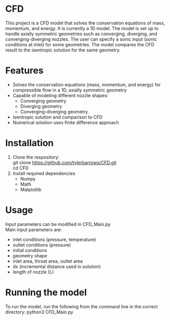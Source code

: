 # CFD

This project is a CFD model that solves the conservation equations of mass, momentum, and energy. It is currently a 1D model. The model is set up to handle axially symmetric geometries such as converging, diverging, and converging-diverging nozzles. The user can specify a sonic input (sonic conditions at inlet) for some geometries. The model compares the CFD result to the isentropic solution for the same geometry.

# Features
- Solves the conservation equations (mass, momentum, and energy) for compressible flow in a 1D, axially symmetric geometry
- Capable of modeling different nozzle shapes:
    - Converging geometry
    - Diverging geometry 
    - Converging-diverging geometry
- Isentropic solution and comparison to CFD
- Numerical solution uses finite difference approach

# Installation
1. Clone the respository:  
git clone https://github.com/tylerbarrows/CFD.git  
cd CFD  
3. Install required dependencies
    - Numpy
    - Math
    - Matplotlib

# Usage
Input parameters can be modified in CFD_Main.py  
Main input parameters are:
- inlet conditions (pressure, temperature)
- outlet conditions (pressure)
- initial conditions
- geometry shape
- inlet area, throat area, outlet area
- dx (incremental distance used in solution)
- length of nozzle (L)

# Running the model
To run the model, run the following from the command line in the correct directory:
python3 CFD_Main.py
